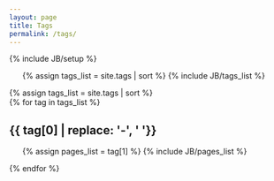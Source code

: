 ```yaml
---
layout: page
title: Tags
permalink: /tags/
---
```


{% include JB/setup %}

<ul class="tag_box inline" >
  {% assign tags_list = site.tags | sort %}  
  {% include JB/tags_list %}
</ul>

{% assign tags_list = site.tags | sort %}  
{% for tag in tags_list %} 
  <h2 id="{{ tag[0] }}-ref">{{ tag[0] | replace: '-', ' '}}</h2>
  <ul>
    {% assign pages_list = tag[1] %}  
    {% include JB/pages_list %}
  </ul>
{% endfor %}
